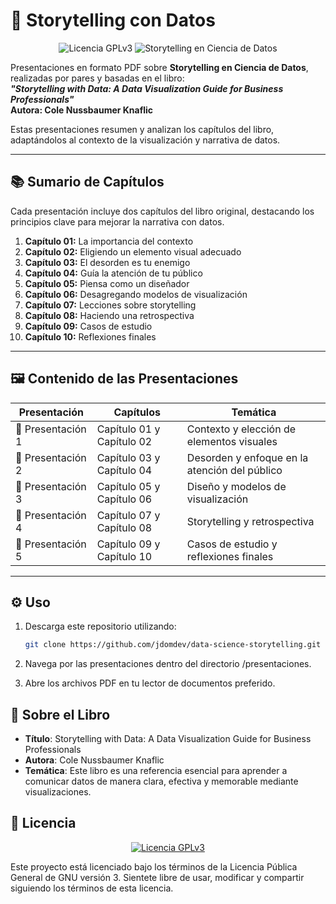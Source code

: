 # 📖 Storytelling con Datos

<p align="center">
  <img src="https://img.shields.io/badge/licencia-GPLv3-blue.svg" alt="Licencia GPLv3">
  <img src="https://img.shields.io/badge/Storytelling-Ciencia%20de%20Datos-orange.svg" alt="Storytelling en Ciencia de Datos">
</p>

Presentaciones en formato PDF sobre **Storytelling en Ciencia de Datos**, realizadas por pares y basadas en el libro:  
**_"Storytelling with Data: A Data Visualization Guide for Business Professionals"_**  
**Autora: Cole Nussbaumer Knaflic**  

Estas presentaciones resumen y analizan los capítulos del libro, adaptándolos al contexto de la visualización y narrativa de datos.

---

## 📚 Sumario de Capítulos

Cada presentación incluye dos capítulos del libro original, destacando los principios clave para mejorar la narrativa con datos.

1. **Capítulo 01:** La importancia del contexto  
2. **Capítulo 02:** Eligiendo un elemento visual adecuado  
3. **Capítulo 03:** El desorden es tu enemigo  
4. **Capítulo 04:** Guía la atención de tu público  
5. **Capítulo 05:** Piensa como un diseñador  
6. **Capítulo 06:** Desagregando modelos de visualización  
7. **Capítulo 07:** Lecciones sobre storytelling  
8. **Capítulo 08:** Haciendo una retrospectiva  
9. **Capítulo 09:** Casos de estudio  
10. **Capítulo 10:** Reflexiones finales  

---

## 🖼️ Contenido de las Presentaciones

| **Presentación** | **Capítulos**                                | **Temática**                                  |
|-------------------|---------------------------------------------|-----------------------------------------------|
| 📄 Presentación 1 | Capítulo 01 y Capítulo 02                  | Contexto y elección de elementos visuales     |
| 📄 Presentación 2 | Capítulo 03 y Capítulo 04                  | Desorden y enfoque en la atención del público |
| 📄 Presentación 3 | Capítulo 05 y Capítulo 06                  | Diseño y modelos de visualización             |
| 📄 Presentación 4 | Capítulo 07 y Capítulo 08                  | Storytelling y retrospectiva                  |
| 📄 Presentación 5 | Capítulo 09 y Capítulo 10                  | Casos de estudio y reflexiones finales        |

---

## ⚙️ Uso

1. Descarga este repositorio utilizando:
   ```bash
   git clone https://github.com/jdomdev/data-science-storytelling.git
   ```

2. Navega por las presentaciones dentro del directorio /presentaciones.
3. Abre los archivos PDF en tu lector de documentos preferido.

## 🌟 Sobre el Libro

  - **Título**: Storytelling with Data: A Data Visualization Guide for Business Professionals
  - **Autora**: Cole Nussbaumer Knaflic
  - **Temática**: Este libro es una referencia esencial para aprender a comunicar datos de manera clara, efectiva y memorable mediante visualizaciones.

## 📜 Licencia

<p align="center"> <a href="https://www.gnu.org/licenses/gpl-3.0.html" target="_blank"> <img src="https://www.gnu.org/graphics/gplv3-88x31.png" alt="Licencia GPLv3"> </a> </p>
Este proyecto está licenciado bajo los términos de la Licencia Pública General de GNU versión 3.
Sientete libre de usar, modificar y compartir siguiendo los términos de esta licencia.
